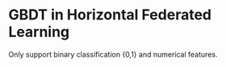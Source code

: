 # GBDT in Horizontal Federated Learning
Only support binary classification {0,1} and numerical features.
